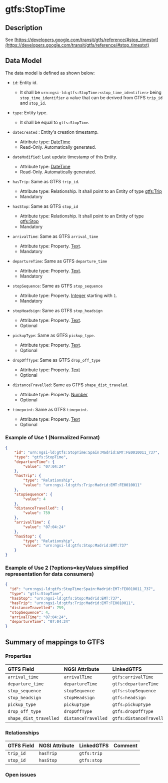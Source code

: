 # gtfs:StopTime

## Description

See [https://developers.google.com/transit/gtfs/reference/#stop_timestxt](https://developers.google.com/transit/gtfs/reference/#stop_timestxt)

## Data Model

The data model is defined as shown below:

+ `id`: Entity id.
    + It shall be `urn:ngsi-ld:gtfs:StopTime:<stop_time_identifier>` being `stop_time_identifier` a value that can be derived from GTFS `trip_id` and `stop_id`.

+ `type`: Entity type.
    + It shall be equal to `gtfs:StopTime`.

+ `dateCreated` : Entity's creation timestamp.
    + Attribute type: [DateTime](https://schema.org/DateTime)
    + Read-Only. Automatically generated.

+ `dateModified`: Last update timestamp of this Entity.
    + Attribute type: [DateTime](https://schema.org/DateTime)
    + Read-Only. Automatically generated.

+ `hasTrip`: Same as GTFS `trip_id`.
    + Attribute type: Relationship. It shall point to an Entity of type [gtfs:Trip](../../Trip/doc/spec.md)
    + Mandatory

+ `hasStop`: Same as GTFS `stop_id`
    + Attribute type: Relationship. It shall point to an Entity of type [gtfs:Stop](../../Stop/doc/spec.md)
    + Mandatory

+ `arrivalTime`: Same as GTFS `arrival_time`
    + Attribute type: Property. [Text](https://schema.org/Text).
    + Mandatory

+ `departureTime`: Same as GTFS `departure_time`
    + Attribute type: Property. [Text](https://schema.org/Text).
    + Mandatory

+ `stopSequence`: Same as GTFS `stop_sequence`
    + Attribute type: Property. [Integer](https://schema.org/Integer) starting with `1`.
    + Mandatory

+ `stopHeadsign`: Same as GTFS `stop_headsign`
    + Attribute type: Property. [Text](https://schema.org/Text).
    + Optional

+ `pickupType`: Same as GTFS `pickup_type`.
    + Attribute type: Property. [Text](https://schema.org/Text).
    + Optional

+ `dropOffType`: Same as GTFS `drop_off_type`
    + Attribute type: Property. [Text](https://schema.org/Text)
    + Optional

+ `distanceTravelled`: Same as GTFS `shape_dist_traveled`.
    + Attribute type: Property. [Number](https://schema.org/Number)
    + Optional

+ `timepoint`: Same as GTFS `timepoint`.
    + Attribute type: Property. [Text](https://schema.org/Text)
    + Optional

### Example of Use 1 (Normalized Format)

```json
{
    "id": "urn:ngsi-ld:gtfs:StopTime:Spain:Madrid:EMT:FE0010011_737",
    "type": "gtfs:StopTime",
    "departureTime": {
        "value": "07:04:24"
    },
    "hasTrip": {
        "type": "Relationship",
        "value": "urn:ngsi-ld:gtfs:Trip:Madrid:EMT:FE0010011"
    },
    "stopSequence": {
        "value": 4
    },
    "distanceTravelled": {
        "value": 759
    },
    "arrivalTime": {
        "value": "07:04:24"
    },
    "hasStop": {
        "type": "Relationship",
        "value": "urn:ngsi-ld:gtfs:Stop:Madrid:EMT:737"
    }
}
```


### Example of Use 2 (?options=keyValues simplified representation for data consumers)

```json
{
  "id": "urn:ngsi-ld:gtfs:StopTime:Spain:Madrid:EMT:FE0010011_737",
  "type": "gtfs:StopTime",
  "hasStop": "urn:ngsi-ld:gtfs:Stop:Madrid:EMT:737",
  "hasTrip": "urn:ngsi-ld:gtfs:Trip:Madrid:EMT:FE0010011",
  "distanceTravelled": 759,
  "stopSequence": 4,
  "arrivalTime": "07:04:24",
  "departureTime": "07:04:24"
}
```


## Summary of mappings to GTFS

### Properties

| GTFS Field                | NGSI Attribute          | LinkedGTFS                  | Comment                                                    |
|:--------------------------|:------------------------|:--------------------------- |:-----------------------------------------------------------|
| `arrival_time`            | `arrivalTime`           | `gtfs:arrivalTime`          |                                                            |
| `departure_time`          | `departureTime`         | `gtfs:departureTime`        |                                                            |
| `stop_sequence`           | `stopSequence`          | `gtfs:stopSequence`         |                                                            |
| `stop_headsign`           | `stopHeadsign`          | `gtfs:headsign`             |                                                            |
| `pickup_type`             | `pickupType`            | `gtfs:pickupType`           |                                                            |
| `drop_off_type`           | `dropOffType`           | `gtfs:dropOffType`          |                                                            |
| `shape_dist_travelled`    | `distanceTravelled`     | `gtfs:distanceTravelled`    |                                                            |


### Relationships

| GTFS Field              | NGSI Attribute        | LinkedGTFS           | Comment                                                |
|:----------------------- |:----------------------|:-------------------- |:-------------------------------------------------------|
| `trip_id`              | `hasTrip`              | `gtfs:trip`          |                                                        |
| `stop_id`              | `hasStop`              | `gtfs:stop`          |                                                        |

### Open issues

